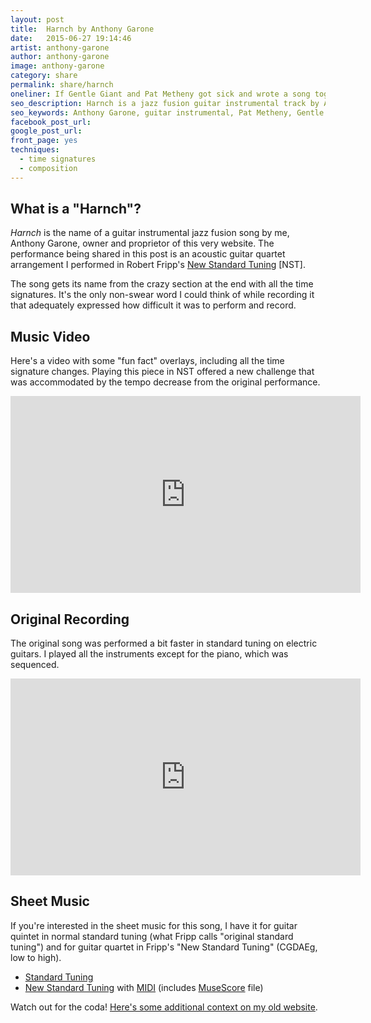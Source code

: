 ```yaml
---
layout: post
title:  Harnch by Anthony Garone
date:   2015-06-27 19:14:46
artist: anthony-garone
author: anthony-garone
image: anthony-garone
category: share
permalink: share/harnch
oneliner: If Gentle Giant and Pat Metheny got sick and wrote a song together.
seo_description: Harnch is a jazz fusion guitar instrumental track by Anthony Garone. It's overly complex.
seo_keywords: Anthony Garone, guitar instrumental, Pat Metheny, Gentle Giant, King Crimson, Robert Fripp
facebook_post_url:
google_post_url:
front_page: yes
techniques:
  - time signatures
  - composition
---
```

## What is a "Harnch"?

*Harnch* is the name of a guitar instrumental jazz fusion song by me, Anthony Garone, owner and proprietor of this very website. The performance being shared in this post is an acoustic guitar quartet arrangement I performed in Robert Fripp's [New Standard Tuning](https://en.wikipedia.org/wiki/New_standard_tuning) [NST].

The song gets its name from the crazy section at the end with all the time signatures. It's the only non-swear word I could think of while recording it that adequately expressed how difficult it was to perform and record.

## Music Video

Here's a video with some "fun fact" overlays, including all the time signature changes. Playing this piece in NST offered a new challenge that was accommodated by the tempo decrease from the original performance.

<div class="video-wrapper">
<iframe width="560" height="315" src="https://www.youtube.com/embed/hKxuR7x4JrE?rel=0" frameborder="0" allowfullscreen></iframe>
</div>

## Original Recording

The original song was performed a bit faster in standard tuning on electric guitars. I played all the instruments except for the piano, which was sequenced.

<div class="video-wrapper">
<iframe width="560" height="315" src="https://www.youtube.com/embed/qQp9uzCcFug?rel=0" frameborder="0" allowfullscreen></iframe>
</div>

## Sheet Music

If you're interested in the sheet music for this song, I have it for guitar quintet in normal standard tuning (what Fripp calls "original standard tuning") and for guitar quartet in Fripp's "New Standard Tuning" (CGDAEg, low to high).

- [Standard Tuning](https://github.com/MakeWeirdMusic/assets/tree/master/anthony-garone/harnch/ost)
- [New Standard Tuning](https://github.com/MakeWeirdMusic/assets/tree/master/anthony-garone/harnch/ost) with [MIDI](https://github.com/MakeWeirdMusic/assets/tree/master/anthony-garone/harnch/ost/midi) (includes [MuseScore](http://musescore.org) file)

Watch out for the coda! [Here's some additional context on my old website](http://blog.garone.org/guitar/harnch-for-five-guitars).
